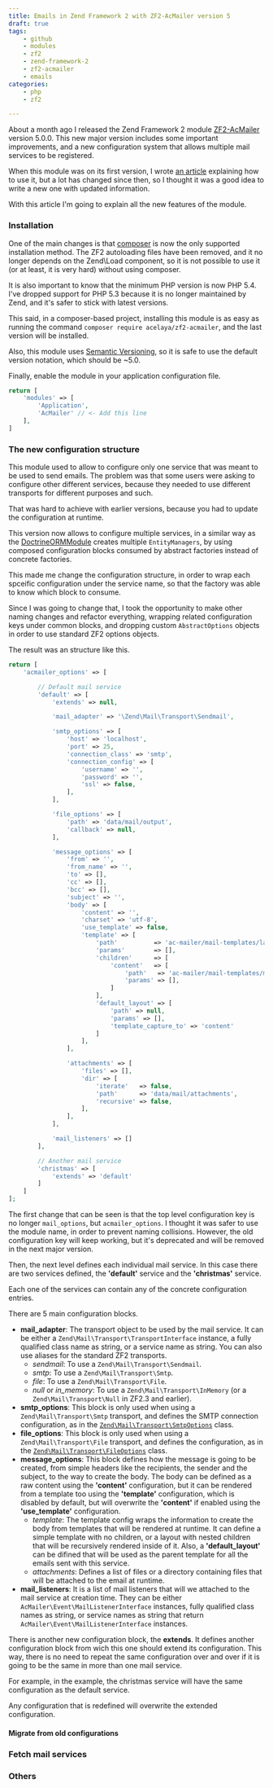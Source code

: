 ```yaml
---
title: Emails in Zend Framework 2 with ZF2-AcMailer version 5
draft: true
tags:
    - github
    - modules
    - zf2
    - zend-framework-2
    - zf2-acmailer
    - emails
categories:
    - php
    - zf2

---
```


About a month ago I released the Zend Framework 2 module [ZF2-AcMailer](https://github.com/acelaya/ZF2-AcMailer) version 5.0.0. This new major version includes some important improvements, and a new configuration system that allows multiple mail services to be registered.

When this module was on its first version, I wrote [an article](http://blog.alejandrocelaya.com/2014/03/02/send-emails-in-a-zend-framework-2-application-using-zf2-acmailer-module/) explaining how to use it, but a lot has changed since then, so I thought it was a good idea to write a new one with updated information.

With this article I'm going to explain all the new features of the module.

### Installation

One of the main changes is that [composer](https://getcomposer.org/) is now the only supported installation method. The ZF2 autoloading files have been removed, and it no longer depends on the Zend\Load component, so it is not possible to use it (or at least, it is very hard) without using composer.

It is also important to know that the minimum PHP version is now PHP 5.4. I've dropped support for PHP 5.3 because it is no longer maintained by Zend, and it's safer to stick with latest versions.

This said, in a composer-based project, installing this module is as easy as running the command `composer require acelaya/zf2-acmailer`, and the last version will be installed.

Also, this module uses [Semantic Versioning](http://semver.org/), so it is safe to use the default version notation, which should be ~5.0.

Finally, enable the module in your application configuration file.

~~~php
return [
    'modules' => [
        'Application',
        'AcMailer' // <- Add this line
    ],
]
~~~

### The new configuration structure

This module used to allow to configure only one service that was meant to be used to send emails. The problem was that some users were asking to configure other different services, because they needed to use different transports for different purposes and such.

That was hard to achieve with earlier versions, because you had to update the configuration at runtime.

This version now allows to configure multiple services, in a similar way as the [DoctrineORMModule](https://github.com/doctrine/DoctrineORMModule) creates multiple `EntityManagers`, by using composed configuration blocks consumed by abstract factories instead of concrete factories.

This made me change the configuration structure, in order to wrap each spceific configuration under the service name, so that the factory was able to know which block to consume.

Since I was going to change that, I took the opportunity to make other naming changes and refactor everything, wrapping related configuration keys under common blocks, and dropping custom `AbstractOptions` objects in order to use standard ZF2 options objects.

The result was an structure like this.

~~~php
return [
    'acmailer_options' => [

        // Default mail service
        'default' => [
            'extends' => null,

            'mail_adapter' => '\Zend\Mail\Transport\Sendmail',

            'smtp_options' => [
                'host' => 'localhost',
                'port' => 25,
                'connection_class' => 'smtp',
                'connection_config' => [
                    'username' => '',
                    'password' => '',
                    'ssl' => false,
                ],
            ],

            'file_options' => [
                'path' => 'data/mail/output',
                'callback' => null,
            ],

            'message_options' => [
                'from' => '',
                'from_name' => '',
                'to' => [],
                'cc' => [],
                'bcc' => [],
                'subject' => '',
                'body' => [
                    'content' => '',
                    'charset' => 'utf-8',
                    'use_template' => false,
                    'template' => [
                        'path'          => 'ac-mailer/mail-templates/layout',
                        'params'        => [],
                        'children'      => [
                            'content'   => [
                                'path'   => 'ac-mailer/mail-templates/mail',
                                'params' => [],
                            ]
                        ],
                        'default_layout' => [
                            'path' => null,
                            'params' => [],
                            'template_capture_to' => 'content'
                        ]
                    ],
                ],

                'attachments' => [
                    'files' => [],
                    'dir' => [
                        'iterate'   => false,
                        'path'      => 'data/mail/attachments',
                        'recursive' => false,
                    ],
                ],
            ],

            'mail_listeners' => []
        ],

        // Another mail service
        'christmas' => [
            'extends' => 'default'
        ]
    ]
];
~~~

The first change that can be seen is that the top level configuration key is no longer `mail_options`, but `acmailer_options`. I thought it was safer to use the module name, in order to prevent naming collisions. However, the old configuration key will keep working, but it's deprecated and will be removed in the next major version.

Then, the next level defines each individual mail service. In this case there are two services defined, the **'default'** service and the **'christmas'** service.

Each one of the services can contain any of the concrete configuration entries.

There are 5 main configuration blocks.

* **mail_adapter**: The transport object to be used by the mail service. It can be either a `Zend\Mail\Transport\TransportInterface` instance, a fully qualified class name as string, or a service name as string. You can also use aliases for the standard ZF2 transports.
    * *sendmail*: To use a `Zend\Mail\Transport\Sendmail`.
    * *smtp*: To use a `Zend\Mail\Transport\Smtp`. 
    * *file*: To use a `Zend\Mail\Transport\File`.
    * *null* or *in_memory*: To use a `Zend\Mail\Transport\InMemory` (or a `Zend\Mail\Transport\Null` in ZF2.3 and earlier).
* **smtp_options**: This block is only used when using a `Zend\Mail\Transport\Smtp` transport, and defines the SMTP connection configuration, as in the [`Zend\Mail\Transport\SmtpOptions`](https://github.com/zendframework/zend-mail/blob/master/src/Transport/SmtpOptions.php) class.
* **file_options**: This block is only used when using a `Zend\Mail\Transport\File` transport, and defines the configuration, as in the [`Zend\Mail\Transport\FileOptions`](https://github.com/zendframework/zend-mail/blob/master/src/Transport/FileOptions.php) class.
* **message_options**: This block defines how the message is going to be created, from simple headers like the recipients, the sender and the subject, to the way to create the body. The body can be defined as a raw content using the **'content'** configuration, but it can be rendered from a template too using the **'template'** configuration, which is disabled by default, but will overwrite the **'content'** if enabled using the **'use_template'** configuration.
    * *template*: The template config wraps the information to create the body from templates that will be rendered at runtime. It can define a simple template with no children, or a layout with nested children that will be recursively rendered inside of it. Also, a **'default_layout'** can be difined that will be used as the parent template for all the emails sent with this service.
    * *attachments*: Defines a list of files or a directory containing files that will be attached to the email at runtime.
* **mail_listeners**: It is a list of mail listeners that will we attached to the mail service at creation time. They can be either `AcMailer\Event\MailListenerInterface` instances, fully qualified class names as string, or service names as string that return `AcMailer\Event\MailListenerInterface` instances.

There is another new configuration block, the **extends**. It defines another configuration block from wich this one should extend its configuration. This way, there is no need to repeat the same configuration over and over if it is going to be the same in more than one mail service.

For example, in the example, the christmas service will have the same configuration as the default service.

Any configuration that is redefined will overwrite the extended configuration.

#### Migrate from old configurations

### Fetch mail services

### Others
